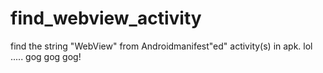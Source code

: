 find_webview_activity
=====================
find the string "WebView" from Androidmanifest"ed" activity(s) in apk. lol .....   gog gog gog!
